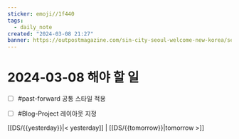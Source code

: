 ```yaml
---
sticker: emoji//1f440
tags:
  - daily_note
created: "2024-03-08 21:27"
banner: https://outpostmagazine.com/sin-city-seoul-welcome-new-korea/seoul-skyline-photo/
---
```

# 2024-03-08 해야 할 일
- [ ] #past-forward 공통 스타일 적용
- [ ] #Blog-Project 레이아웃 지정


[[DS/{{yesterday}}|< yesterday]] | [[DS/{{tomorrow}}|tomorrow >]]